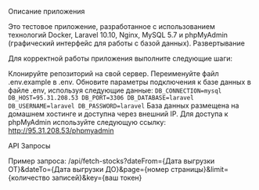 Описание приложения

Это тестовое приложение, разработанное с использованием технологий Docker, Laravel 10.10, Nginx, MySQL 5.7 и phpMyAdmin (графический интерфейс для работы с базой данных).
Развертывание

Для корректной работы приложения выполните следующие шаги:

Клонируйте репозиторий на свой сервер.
Переименуйте файл .env.example в .env.
Обновите параметры подключения к базе данных в файле .env, используя следующие данные:
    ```
    DB_CONNECTION=mysql
    DB_HOST=95.31.208.53
    DB_PORT=3306
    DB_DATABASE=laravel
    DB_USERNAME=laravel
    DB_PASSWORD=laravel
    ```
База данных размещена на домашнем хостинге и доступна через внешний IP.
Для доступа к phpMyAdmin используйте следующую ссылку: http://95.31.208.53/phpmyadmin

API Запросы

Пример запроса:
/api/fetch-stocks?dateFrom={Дата выгрузки ОТ}&dateTo={Дата выгрузки ДО}&page={номер страницы}&limit={количество записей}&key={ваш токен}

